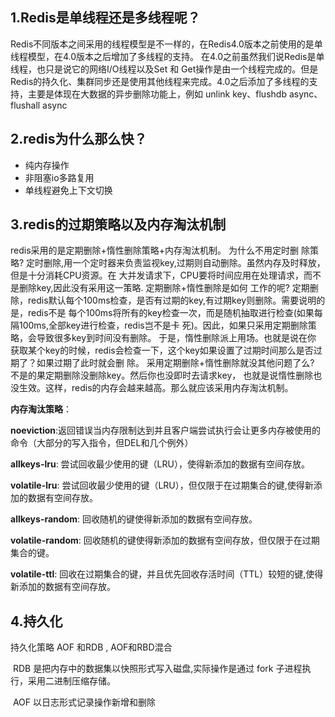  ## 1.Redis是单线程还是多线程呢？

​    Redis不同版本之间采用的线程模型是不一样的，在Redis4.0版本之前使用的是单线程模型，在4.0版本之后增加了多线程的支持。
在4.0之前虽然我们说Redis是单线程，也只是说它的网络I/O线程以及Set 和 Get操作是由一个线程完成的。但是Redis的持久化、集群同步还是使用其他线程来完成。4.0之后添加了多线程的支持，主要是体现在大数据的异步删除功能上，例如 unlink key、flushdb async、flushall async 

## 2.redis为什么那么快？

 - 纯内存操作
 - 非阻塞io多路复用
 - 单线程避免上下文切换

## 3.redis的过期策略以及内存淘汰机制
  redis采用的是定期删除+惰性删除策略+内存淘汰机制。 为什么不用定时删
除策略? 定时删除,用一个定时器来负责监视key,过期则自动删除。虽然内存及时释放，但是十分消耗CPU资源。在
大并发请求下，CPU要将时间应用在处理请求，而不是删除key,因此没有采用这一策略. 定期删除+惰性删除是如何
工作的呢? 定期删除，redis默认每个100ms检查，是否有过期的key,有过期key则删除。需要说明的是，redis不是
每个100ms将所有的key检查一次，而是随机抽取进行检查(如果每隔100ms,全部key进行检查，redis岂不是卡
死)。因此，如果只采用定期删除策略，会导致很多key到时间没有删除。 于是，惰性删除派上用场。也就是说在你
获取某个key的时候，redis会检查一下，这个key如果设置了过期时间那么是否过期了？如果过期了此时就会删
除。 采用定期删除+惰性删除就没其他问题了么? 不是的果定期删除没删除key。然后你也没即时去请求key，
也就是说惰性删除也没生效。这样，redis的内存会越来越高。那么就应该采用内存淘汰机制。

**内存淘汰策略**：

**noeviction**:返回错误当内存限制达到并且客户端尝试执行会让更多内存被使用的命令（大部分的写入指令，但DEL和几个例外）

**allkeys-lru**: 尝试回收最少使用的键（LRU），使得新添加的数据有空间存放。

**volatile-lru**: 尝试回收最少使用的键（LRU），但仅限于在过期集合的键,使得新添加的数据有空间存放。

**allkeys-random**: 回收随机的键使得新添加的数据有空间存放。

**volatile-random**: 回收随机的键使得新添加的数据有空间存放，但仅限于在过期集合的键。

**volatile-ttl**: 回收在过期集合的键，并且优先回收存活时间（TTL）较短的键,使得新添加的数据有空间存放。

## 4.持久化

持久化策略 AOF 和RDB , AOF和RBD混合

​       RDB 是把内存中的数据集以快照形式写入磁盘,实际操作是通过 fork 子进程执行，采用二进制压缩存储。

​       AOF 以日志形式记录操作新增和删除 



